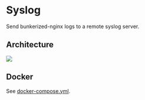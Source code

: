 # Syslog

Send bunkerized-nginx logs to a remote syslog server.

## Architecture

<img src="https://github.com/bunkerity/bunkerized-nginx/blob/master/examples/syslog/architecture.png?raw=true" />

## Docker

See [docker-compose.yml](https://github.com/bunkerity/bunkerized-nginx/blob/master/examples/syslog/docker-compose.yml).
